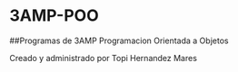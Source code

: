 # 3AMP-POO
##Programas de 3AMP Programacion Orientada a Objetos

Creado y administrado por Topi Hernandez Mares
